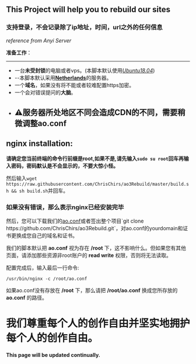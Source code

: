 ## This Project will help you to rebuild our sites
### 支持登录，不会记录除了ip地址，时间，url之外的任何信息
*reference from Anyi Server*

**准备工作**：

---
* 一台**未受封锁**的电脑或者vps。(本脚本默认使用[*Ubuntu18.04*]("https://releases.ubuntu.com/18.04.4/"))
*   --本脚本默认采用[**Netherlands**]("https://en.wikipedia.org/wiki/Netherlands")的服务器。
* 一个**域名**，如果没有将不能或者较难配置https加密。
* 一个会对错误提问的**大脑**。
* ## ⚠服务器所处地区不同会造成CDN的不同，需要稍微调整ao.conf

## nginx installation:
**请确定您当前终端的命令行前缀是root,如果不是,请先输入`sudo su root`回车再输入密码，密码默认是不会显示的，不要大惊小怪。**

然后输入`wget https://raw.githubusercontent.com/ChrisChirs/ao3Rebuild/master/build.sh && sh build.sh`并回车。

### 如果没有错误，那么表示nginx已经安装完毕

然后，您可以下载我们的[ao.conf]("https://raw.githubusercontent.com/ChrisChirs/ao3Rebuild/master/ao.conf")或者签出整个项目`git clone https://github.com/ChrisChirs/ao3Rebuild.git`，对ao.conf的yourdomain和证书更换成您自己的域名和证书。

我们的脚本默认把 **ao.conf** 视为存在 **/root** 下，这不影响什么。但如果您有其他页面，请添加那些资源非root账户的 **read write** 权限，否则将无法读取。

配置完成后，输入最后一行命令:

`/usr/bin/nginx -c /root/ao.conf`

如果ao.conf没有存放在 **/root** 下，那么请把 **/root/ao.conf** 换成您所存放的 **ao.conf** 的路径。

# 我们尊重每个人的创作自由并坚实地拥护每个人的创作自由。

#### This page will be updated continually.
